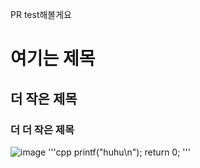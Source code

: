 PR test해볼게요
# 여기는 제목
## 더 작은 제목
### 더 더 작은 제목
![image](https://github.com/user-attachments/assets/a449bc05-8c52-4113-b7c3-dc8f6d53f71f)
'''cpp
printf("huhu\n");
return 0;
'''
